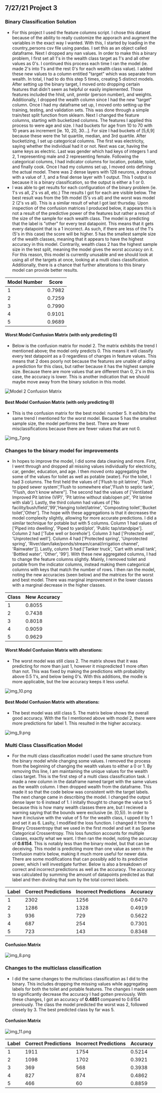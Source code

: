 ## 7/27/21 Project 3

### Binary Classification Solution
- For this project I used the feature columns script. I chose this dataset because of the ability to really customize the apporach and augment the variables in the exact way I wanted. With this, I started by loading in the country_persons csv file using pandas. I set this as an object called dataframe. Next I dropped any nan values. In order to make this a binary problem, I first set all 1's in the wealth class target as 1's and all other values as 0's. I continued this process each time I ran the model (ie. made 2's into 1's and the rest 0's for each wealth class value). I added these new values to a column entitled "target" which was separate from wealth. In total, I had to do this step 5 times, creating 5 distinct models. After setting up the binary target, I moved onto dropping certain features that didn't seem as helpful or easily implemented. Those features included the hhid, unit, pnmbr (person number), and weights. Additionally, I dropped the wealth column since I had the new "target" column. Once I had my dataframe set up, I moved onto setting up the training, testing, and validation sets. This was done through a simple train/test split function from sklearn. Next I changed the feature columns, starting with bucketized columns. The features I applied this process to were age and size. I had buckets for age from 10 to 70 with 10 years as increment [ie. 10, 20, 30...]. For size I had buckets of [5,6,9] because these were the 1st quartile, median, and 3rd quartile. After bucketizing, I set up categorical columns. The first was electricity, saying whether the individual had it or not. Next was car, having the same keys as electric. Last was gender which had keys of integers 1 and 2, 1 representing male and 2 representing female. Following the categorical columns, I had indicator columns for location, potable, toilet, and finally cook. Once I had my columns set up, I moved onto defining the actual model. There was 2 dense layers with 128 neurons, a dropout with a value of .1, and a final dense layer with 1 output. This 1 output is because it is a binary classification, so the output is either a 1 or 0.
- I was able to get results for each configuration of the binary problem (ie. 1's vs all, 2's vs all, etc.) The results I got for each are visible below. The best result was from the 5th model (5's vs all) and the worst was model 2 (2's vs all). This is a similar result of what I got last thursday. Upon inspection of the confusion matrices I produced below, it appears this is not a result of the predictive power of the features but rather a result of the size of the sample for each wealth class. The model is predicting that the label is "other" for every test datapoint. This means that it gets every datapoint that is a 1 incorrect. As such, if there are less of the 1's (5's in this case) the score will be higher. 5 has the smallest sample size of the wealth classes, meaning that it appears to have the highest accuracy in this model. Contrarily, wealth class 2 has the highest sample size in the test split, meaning the model gives the worst accuracy on it. For this reason, this model is currently unusable and we should look at using all of the targets at once, looking at a mutli class classification. Additionally, there is a chance that further alterations to this binary model can provide better results.

|Model Number| Score|
|-----|------|
| 1 | 0.7982 |
| 2 | 0.7259 |
| 3 | 0.7990 |
| 4 | 0.9101 |
| 5 | 0.9689 |


#### Worst Model Confusion Matrix (with only predicting 0)
- Below is the confusion matrix for model 2. The matrix exhibits the trend I mentioned above; the model only predicts 0. This means it will classify every test datapoint as a 0 regardless of changes in feature values. This means that 2 does poorly not because the features are unable of aiding a prediction for this class, but rather because it has the highest sample size. Because there are more values that are different than 0, 2's in this case, the accuracy is lower. This is another indication that we should maybe move away from the binary solution in this model.

![Model 2 Confusion Matrix](model_2_confusion.png)
#### Best Model Confusion Matrix (with only predicting 0)
- This is the confusion matrix for the best model: number 5. It exhibits the same trend I mentioned for the worst model. Because 5 has the smallest sample size, the model performs the best. There are fewer misclassifications because there are fewer values that are not 0.

![img_7.png](img_7.png)

### Changes to the binary model for improvements
- In hopes to improve the model, I did some data cleaning and more. First, I went through and dropped all missing values individually for electricity, car, gender, education, and age. I then moved onto aggregating the some of the values for toilet as well as potable (water). For the toilet, I had 3 columns. The first held the values of ['Flush to pit latrine', 'Flush to piped sewer system','Flush to somewhere else','Flush to septic tank', "Flush, don't know where"]. The second had the values of ['Ventilated Improved Pit latrine (VIP)', 'Pit latrine without slab/open pit', 'Pit latrine with slab']. Lastly, the third column had values of ['No facility/bush/field','99','Hanging toilet/latrine', 'Composting toilet','Bucket toilet','Other']. The hope with these aggregations is that it decreases the model complexity slightly, allowing for more accurate predictions. I did a similar technique for potable but with 5 columns. Column 1 had values of ['Piped into dwelling', 'Piped to yard/plot', 'Public tap/standpipe']. Column 2 had ['Tube well or borehole']. Column 3 had ['Protected well', 'Unprotected well']. Column 4 had ['Protected spring', 'Unprotected spring', 'River/dam/lake/ponds/stream/canal/irrigation channel', 'Rainwater']]. Lastly, column 5 had ['Tanker truck', 'Cart with small tank', 'Bottled water', 'Other', '99']. With these new aggregated columns, I had to change the feature columns slightly. Mainly, I removed toilet and potable from the indicator columns, instead making them categorical columns with keys that match the number of rows. I then ran the model, noting the new accuracies (seen below) and the matrices for the worst and best model. There was marginal improvement in the lower classes with a marginal decrease in the higher classes.

| Class | New Accuracy |
| ---- | ---- |
| 1 | 0.8055 |
| 2 | 0.7438 |
| 3 | 0.8018 |
| 4 | 0.9059 |
| 5 | 0.9629 |

#### Worst Model Confusion Matrix with alterations:
- The worst model was still class 2. The matrix shows that it was predicting for more than just 1, however it mispredicted 1 more often than not. This was fixed by making the predictions with probability above 0.5 1's, and below being 0's. With this additions, the modle is more applicable, but the low accuracy keeps it less useful.

![img_10.png](img_10.png)

#### Best Model Confusion Matrix with alterations:
- The best model was still class 5. The matrix below shows the overall good accuracy. With the fix I mentioned above with model 2, there were more predictions for label 1. This resulted in the higher accuracy.

![img_9.png](img_9.png)

### Multi Class Classification Model
- For the multi class classification model I used the same structure from the binary model while changing some values. I removed the process from the beginning of changing the wealth values to either a 0 or 1. By removing this line, I am maintaining the unique values for the wealth class target. This is the first step of a multi class classification task. I made a new column in the dataframe named target with the same values as the wealth column. I then dropped wealth from the dataframe. This made it so that the code below was consistent with the target labels. The next change came in describing the model. I changed the output dense layer to 6 instead of 1. I initally thought to change the value to 5 because this is how many wealth classes there are, but I recieved a warning saying that the bounds were exclusive (ie. [0,5)). In order to have it inclusive with the value of 5 for the wealth class, I upped it by 1 and set it as 6. Laslty, I modified the loss function. I changed it from the Binary Crossentropy that we used in the first model and set it as Sparse Categorical Crossentropy. This loss function accounts for multiple classes, exactly what we want. I then ran the model, noting the accurcay of __0.6154__. This is notably less than the binary model, but that can be deceiving. This model is predicting more than one value as seen in the confusion matrix below, making it much more useful for newer data. There are some modifications that can possibly add to its predictive power, which I will investigate further. Below is also a breakdown of correct and incorrect predictions as well as the accuracy. The accuracy was calculated by summing the amount of datapoints predicted as that label and then dividing that sum by the total correct labels.


| Label | Correct Predictions | Incorrect Predictions | Accuracy |
| ------- | ------ | -------| -----|
| 1 | 2302 | 1256 | 0.6470 |
| 2 | 1286 | 1328 | 0.4919 |
| 3 | 936 | 729 | 0.5622 |
| 4 | 687 | 254 | 0.7301 |
| 5 | 723 | 143 | 0.8348 |
#### Confusion Matrix
![img_8.png](img_8.png)

### Changes to the multiclass classification
- I did the same changes to the multiclass classification as I did to the binary. This includes dropping the missing values while aggregating labels for both the toilet and potable features. The changes I made seem to significantly decrease the accuracy I had gotten previously. With these changes, I got an accuracy of __0.4851__ compared to 0.6154 previously. The class the model predicted the worst was 2, followed closely by 3. The best predicted class by far was 5.

#### Confusion Matrix
![img_11.png](img_11.png)

| Label | Correct Predictions | Incorrect Predictions | Accuracy |
| ------- | ------ | -------| ----- |
| 1 | 1911 | 1754 | 0.5214 |
| 2 | 1098 | 1702 | 0.3921 |
| 3 | 369 | 568 | 0.3938 |
| 4 | 827 | 874 | 0.4862 |
| 5 | 466 | 60 | 0.8859 |
